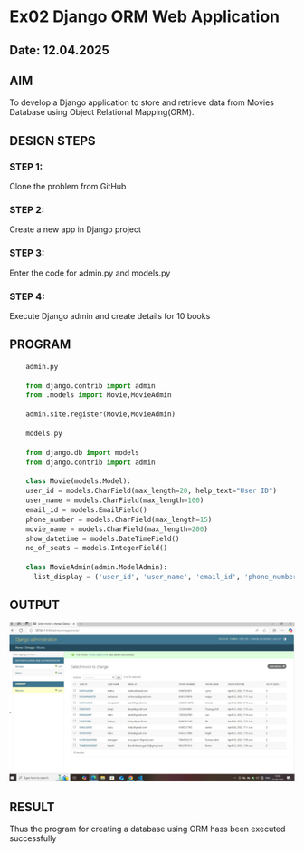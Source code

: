 # Ex02 Django ORM Web Application
## Date: 12.04.2025

## AIM
To develop a Django application to store and retrieve data from Movies Database using Object Relational Mapping(ORM).

## DESIGN STEPS

### STEP 1:
Clone the problem from GitHub

### STEP 2:
Create a new app in Django project

### STEP 3:
Enter the code for admin.py and models.py

### STEP 4:
Execute Django admin and create details for 10 books

## PROGRAM
```python
    admin.py

    from django.contrib import admin
    from .models import Movie,MovieAdmin

    admin.site.register(Movie,MovieAdmin)
    
    models.py

    from django.db import models
    from django.contrib import admin

    class Movie(models.Model):
    user_id = models.CharField(max_length=20, help_text="User ID")
    user_name = models.CharField(max_length=100)
    email_id = models.EmailField()
    phone_number = models.CharField(max_length=15)
    movie_name = models.CharField(max_length=200)
    show_datetime = models.DateTimeField()
    no_of_seats = models.IntegerField()

    class MovieAdmin(admin.ModelAdmin):
      list_display = ('user_id', 'user_name', 'email_id', 'phone_number', 'movie_name', 'show_datetime', 'no_of_seats')
```
## OUTPUT
![alt text](<WhatsApp Image 2025-04-12 at 12.52.57_32a65032.jpg>)


## RESULT
Thus the program for creating a database using ORM hass been executed successfully
